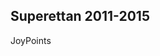 ## Superettan 2011-2015 <i class="fa-sharp fa-light fa-futbol" style="color: #FFD43B;"></i>
JoyPoints

